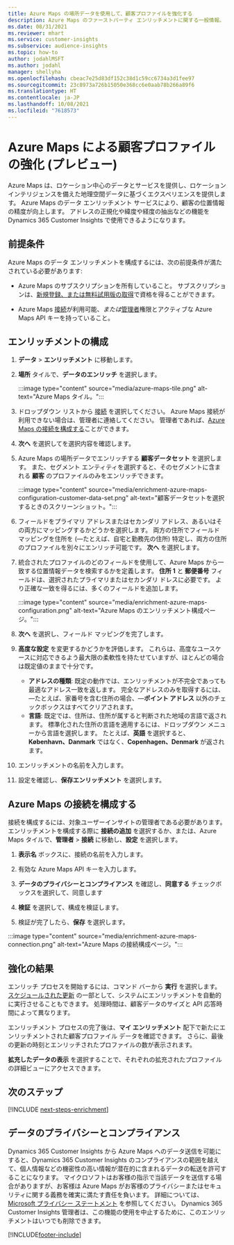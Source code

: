 ```yaml
---
title: Azure Maps の場所データを使用して、顧客プロファイルを強化する
description: Azure Maps のファーストパーティ エンリッチメントに関する一般情報。
ms.date: 08/31/2021
ms.reviewer: mhart
ms.service: customer-insights
ms.subservice: audience-insights
ms.topic: how-to
author: jodahlMSFT
ms.author: jodahl
manager: shellyha
ms.openlocfilehash: cbeac7e25d83df152c38d1c59cc6734a3d1fee97
ms.sourcegitcommit: 23c8973a726b15050e368cc6e0aab78b266a89f6
ms.translationtype: HT
ms.contentlocale: ja-JP
ms.lasthandoff: 10/08/2021
ms.locfileid: "7618573"
---
```

# <a name="enrichment-of-customer-profiles-with-azure-maps-preview"></a>Azure Maps による顧客プロファイルの強化 (プレビュー)

Azure Maps は、ロケーション中心のデータとサービスを提供し、ロケーション インテリジェンスを備えた地理空間データに基づくエクスペリエンスを提供します。 Azure Maps のデータ エンリッチメント サービスにより、顧客の位置情報の精度が向上します。 アドレスの正規化や緯度や経度の抽出などの機能を Dynamics 365 Customer Insights で使用できるようになります。

## <a name="prerequisites"></a>前提条件

Azure Maps のデータ エンリッチメントを構成するには、次の前提条件が満たされている必要があります:

- Azure Maps のサブスクリプションを所有していること。 サブスクリプションは、[新規登録、または無料試用版の取得](https://azure.microsoft.com/services/azure-maps/)で資格を得ることができます。

- Azure Maps [接続](connections.md)が利用可能、*または*[管理者](permissions.md#administrator)権限とアクティブな Azure Maps API キーを持っていること。

## <a name="configure-the-enrichment"></a>エンリッチメントの構成

1. **データ** > **エンリッチメント** に移動します。 

1. **場所** タイルで、**データのエンリッチ** を選択します。

   :::image type="content" source="media/azure-maps-tile.png" alt-text="Azure Maps タイル。":::

1. ドロップダウン リストから [接続](connections.md) を選択してください。 Azure Maps 接続が利用できない場合は、管理者に連絡してください。 管理者であれば、[Azure Maps の接続を構成する](#configure-the-connection-for-azure-maps)ことができます。 

1. **次へ** を選択してを選択内容を確認します。

1. Azure Maps の場所データでエンリッチする **顧客データセット** を選択します。 また、セグメント エンティティを選択すると、そのセグメントに含まれる **顧客** のプロファイルのみをエンリッチできます。

    :::image type="content" source="media/enrichment-azure-maps-configuration-customer-data-set.png" alt-text="顧客データセットを選択するときのスクリーンショット。":::

1. フィールドをプライマリ アドレスまたはセカンダリ アドレス、あるいはその両方にマッピングするかどうかを選択します。 両方の住所でフィールド マッピングを住所を (&mdash;たとえば、自宅と勤務先の住所) 特定し、両方の住所のプロファイルを別々にエンリッチ可能です。 **次へ** を選択します。

1. 統合されたプロファイルのどのフィールドを使用して、Azure Maps から一致する位置情報データを検索するかを定義します。 **住所 1** と **郵便番号** フィールドは、選択されたプライマリまたはセカンダリ ドレスに必要です。 より正確な一致を得るには、多くのフィールドを追加します。

   :::image type="content" source="media/enrichment-azure-maps-configuration.png" alt-text="Azure Maps のエンリッチメント構成ページ。":::

1. **次へ** を選択し、フィールド マッピングを完了します。

1. **高度な設定** を変更するかどうかを評価します。 これらは、高度なユースケースに対応できるよう最大限の柔軟性を持たせていますが、ほとんどの場合は既定値のままで十分です。
   - **アドレスの種類**: 既定の動作では、エンリッチメントが不完全であっても最適なアドレス一致を返します。 完全なアドレスのみを取得するには、&mdash;たとえば、家番号を含む住所の場合、&mdash;**ポイント アドレス** 以外のチェックボックスはすべてクリアされます。 
   - **言語**: 既定では、住所は、住所が属すると判断された地域の言語で返されます。 標準化された住所の言語を適用するには、ドロップダウン メニューから言語を選択します。 たとえば、**英語** を選択すると、 **København、Danmark** ではなく、**Copenhagen、Denmark** が返されます。

1. エンリッチメントの名前を入力します。

1. 設定を確認し、**保存エンリッチメント** を選択します。

## <a name="configure-the-connection-for-azure-maps"></a>Azure Maps の接続を構成する

接続を構成するには、対象ユーザーインサイトの管理者である必要があります。 エンリッチメントを構成する際に **接続の追加** を選択するか、または、Azure Maps タイルで、**管理者** > **接続** に移動し、**設定** を選択します。

1. **表示名** ボックスに、接続の名前を入力します。

1. 有効な Azure Maps API キーを入力します。

1. **データのプライバシーとコンプライアンス** を確認し、**同意する** チェックボックスを選択して、同意します

1. **検証** を選択して、構成を検証します。

1. 検証が完了したら、**保存** を選択します。

:::image type="content" source="media/enrichment-azure-maps-connection.png" alt-text="Azure Maps の接続構成ページ。":::

## <a name="enrichment-results"></a>強化の結果

エンリッチ プロセスを開始するには、コマンド バーから **実行** を選択します。 [スケジュールされた更新](system.md#schedule-tab) の一部として、システムにエンリッチメントを自動的に実行させることもできます。 処理時間は、顧客データのサイズと API 応答時間によって異なります。

エンリッチメント プロセスの完了後は、**マイ エンリッチメント** 配下で新たにエンリッチメントされた顧客プロファイル データを確認できます。 さらに、最後の更新の時刻とエンリッチされたプロファイルの数が表示されます。

**拡充したデータの表示** を選択することで、それぞれの拡充されたプロファイルの詳細ビューにアクセスできます。

## <a name="next-steps"></a>次のステップ

[!INCLUDE [next-steps-enrichment](../includes/next-steps-enrichment.md)]

## <a name="data-privacy-and-compliance"></a>データのプライバシーとコンプライアンス

Dynamics 365 Customer Insights から Azure Maps へのデータ送信を可能にすると、Dynamics 365 Customer Insights のコンプライアンスの範囲を越えて、個人情報などの機密性の高い情報が潜在的に含まれるデータの転送を許可することになります。 マイクロソフトはお客様の指示で当該データを送信する場合がありますが、お客様は Azure Maps がお客様のプライバシーまたはセキュリティに関する義務を確実に満たす責任を負います。 詳細については、[Microsoft プライバシー ステートメント](https://go.microsoft.com/fwlink/?linkid=396732) を参照してください。
Dynamics 365 Customer Insights 管理者は、この機能の使用を中止するために、このエンリッチメントはいつでも削除できます。

[!INCLUDE[footer-include](../includes/footer-banner.md)]
